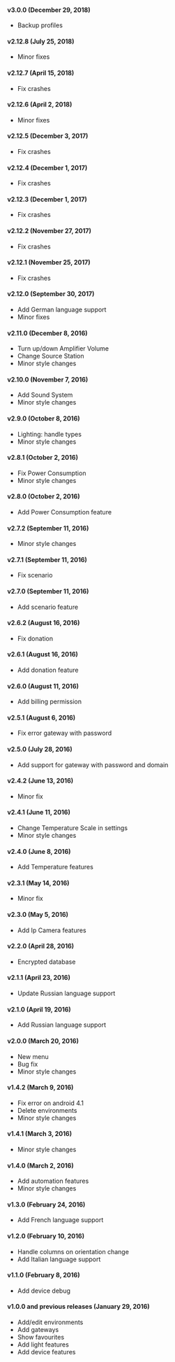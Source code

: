 #### v3.0.0 (December 29, 2018)

- Backup profiles

#### v2.12.8 (July 25, 2018)

- Minor fixes

#### v2.12.7 (April 15, 2018)

- Fix crashes

#### v2.12.6 (April 2, 2018)

- Minor fixes

#### v2.12.5 (December 3, 2017)

- Fix crashes

#### v2.12.4 (December 1, 2017)

- Fix crashes

#### v2.12.3 (December 1, 2017)

- Fix crashes

#### v2.12.2 (November 27, 2017)

- Fix crashes

#### v2.12.1 (November 25, 2017)

- Fix crashes

#### v2.12.0 (September 30, 2017)

- Add German language support
- Minor fixes

#### v2.11.0 (December 8, 2016)

- Turn up/down Amplifier Volume
- Change Source Station
- Minor style changes

#### v2.10.0 (November 7, 2016)

- Add Sound System
- Minor style changes

#### v2.9.0 (October 8, 2016)

- Lighting: handle types
- Minor style changes

#### v2.8.1 (October 2, 2016)

- Fix Power Consumption
- Minor style changes

#### v2.8.0 (October 2, 2016)

- Add Power Consumption feature

#### v2.7.2 (September 11, 2016)

- Minor style changes

#### v2.7.1 (September 11, 2016)

- Fix scenario

#### v2.7.0 (September 11, 2016)

- Add scenario feature

#### v2.6.2 (August 16, 2016)

- Fix donation

#### v2.6.1 (August 16, 2016)

- Add donation feature

#### v2.6.0 (August 11, 2016)

- Add billing permission

#### v2.5.1 (August 6, 2016)

- Fix error gateway with password

#### v2.5.0 (July 28, 2016)

- Add support for gateway with password and domain

#### v2.4.2 (June 13, 2016)

- Minor fix

#### v2.4.1 (June 11, 2016)

- Change Temperature Scale in settings
- Minor style changes

#### v2.4.0 (June 8, 2016)

- Add Temperature features

#### v2.3.1 (May 14, 2016)

- Minor fix

#### v2.3.0 (May 5, 2016)

- Add Ip Camera features

#### v2.2.0 (April 28, 2016)

- Encrypted database

#### v2.1.1 (April 23, 2016)

- Update Russian language support

#### v2.1.0 (April 19, 2016)

- Add Russian language support

#### v2.0.0 (March 20, 2016)

- New menu
- Bug fix
- Minor style changes

#### v1.4.2 (March 9, 2016)

- Fix error on android 4.1
- Delete environments
- Minor style changes

#### v1.4.1 (March 3, 2016)

- Minor style changes

#### v1.4.0 (March 2, 2016)

- Add automation features
- Minor style changes

#### v1.3.0 (February 24, 2016)

- Add French language support

#### v1.2.0 (February 10, 2016)

- Handle columns on orientation change
- Add Italian language support

#### v1.1.0 (February 8, 2016)

- Add device debug

#### v1.0.0 and previous releases (January 29, 2016)

- Add/edit environments
- Add gateways
- Show favourites
- Add light features
- Add device features
